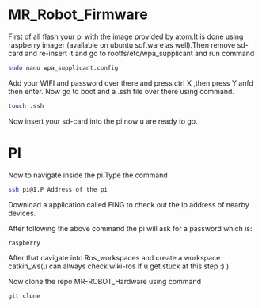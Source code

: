 # MR_Robot_Firmware
First of all flash your pi with the image provided by atom.It is done using raspberry imager (available on ubuntu software as well).Then remove sd-card and re-insert it and go to rootfs/etc/wpa_supplicant and run command
```bash
sudo nano wpa_supplicant.config
```
Add your WIFI and password over there and press ctrl X ,then press Y anfd then enter.
Now go to boot and a .ssh file over there using command.
```bash
touch .ssh
```
Now insert your sd-card into the pi now u are ready to go.

# PI
Now to navigate inside the pi.Type the command
```bash
ssh pi@I.P Address of the pi
```

Download a application called FING to check out the Ip address of nearby devices.

After following the above command the pi will ask for a password which is:
```bash
raspberry
```
After that navigate into Ros_workspaces and create a workspace catkin_ws(u can always check wiki-ros if u get stuck at this step :) )

Now clone the repo MR-ROBOT_Hardware using command
```bash
git clone
```
